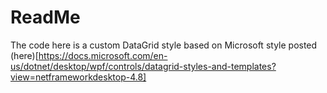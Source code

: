 # ReadMe
The code here is a custom DataGrid style based on Microsoft style posted (here)[https://docs.microsoft.com/en-us/dotnet/desktop/wpf/controls/datagrid-styles-and-templates?view=netframeworkdesktop-4.8]
